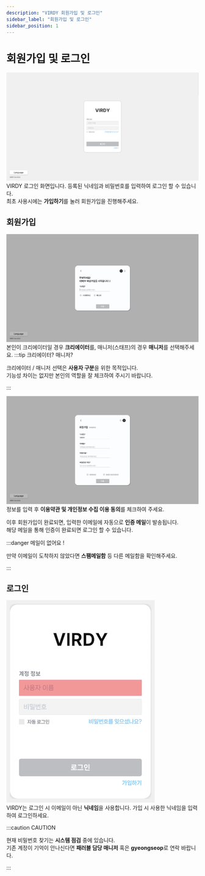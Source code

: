 ```yaml
---
description: "VIRDY 회원가입 및 로그인"
sidebar_label: "회원가입 및 로그인"
sidebar_position: 1
---
```


# 회원가입 및 로그인
![SignupImage1](/img/Page_Signup/1.png) <br/>
VIRDY 로그인 화면입니다. 등록된 닉네임과 비밀번호를 입력하여 로그인 할 수 있습니다. <br/>
최초 사용시에는 <span className="highlight_text">**가입하기**</span>를 눌러 회원가입을 진행해주세요.

## 회원가입

![SignupImage2](/img/Page_Signup/2.png) <br/>
본인이 크리에이터일 경우 <span class="highlight">**크리에이터**</span>를, 매니저(스태프)의 경우 <span class="highlight">**매니저**</span>를 선택해주세요.
:::tip 크리에이터? 매니저?

크리에이터 / 매니저 선택은 **사용자 구분**을 위한 목적입니다. <br/>
기능성 차이는 없지만 본인의 역할을 잘 체크하여 주시기 바랍니다.

:::

![SignupImage3](/img/Page_Signup/3.png) <br/>
정보를 입력 후 <span class="highlight">**이용약관 및 개인정보 수집 이용 동의**</span>를 체크하여 주세요.

이후 회원가입이 완료되면, 입력한 이메일에 자동으로 <span class="highlight_text">**인증 메일**</span>이 발송됩니다. <br/>
해당 메일을 통해 인증이 완료되면 로그인 할 수 있습니다. <br/>

:::danger 메일이 없어요 !

만약 이메일이 도착하지 않았다면 **스팸메일함** 등 다른 메일함을 확인해주세요.

:::

## 로그인

![SignupImage4](/img/Page_Signup/4.png) <br/>
VIRDY는 로그인 시 이메일이 아닌 <span class="highlight_text">**닉네임**</span>을 사용합니다. 가입 시 사용한 닉네임을 입력하여 로그인하세요.

:::caution CAUTION

현재 비밀번호 찾기는 **시스템 점검** 중에 있습니다. <br/>
기존 계정이 기억이 안나신다면 **패러블 담당 매니저** 혹은 **gyeongseop**로 연락 바랍니다.

:::